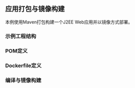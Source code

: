 ## 应用打包与镜像构建

本例使用Maven打包构建一个J2EE Web应用并以镜像方式部署。

### 示例工程结构

### POM定义

### Dockerfile定义

### 编译与镜像构建

